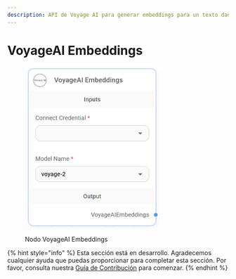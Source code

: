 ```yaml
---
description: API de Voyage AI para generar embeddings para un texto dado.
---
```


# VoyageAI Embeddings

<figure><img src="../../../../.gitbook/assets/image (3) (1) (1) (1) (1) (1) (1) (1) (1) (1).png" alt="" width="307"><figcaption><p>Nodo VoyageAI Embeddings</p></figcaption></figure>

{% hint style="info" %}
Esta sección está en desarrollo. Agradecemos cualquier ayuda que puedas proporcionar para completar esta sección. Por favor, consulta nuestra [Guía de Contribución](../../../../contributing/) para comenzar.
{% endhint %}
